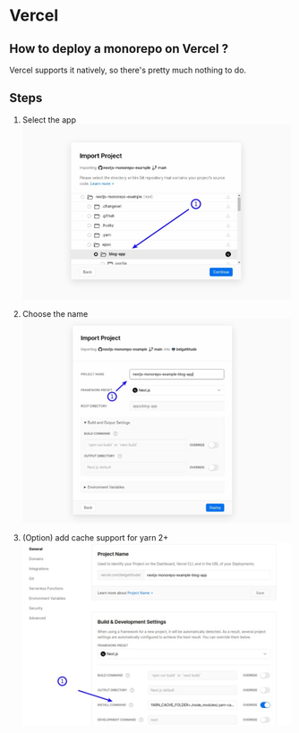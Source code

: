 # Vercel

## How to deploy a monorepo on Vercel ?

Vercel supports it natively, so there's pretty much nothing to do.

## Steps

1. Select the app
   ![](./images/vercel-monorepo-import.jpg)
   
2. Choose the name
   ![](./images/vercel-monorepo-naming.jpg)

3. (Option) add cache support for yarn 2+  
   ![](./images/vercel-monorepo-cache.jpg)